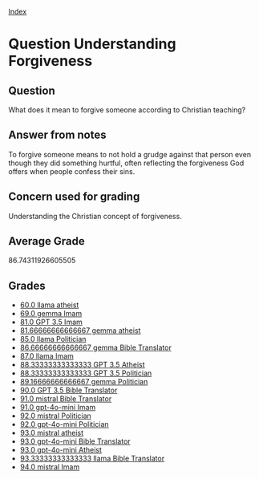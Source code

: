 
[Index](../../index.md)
# Question Understanding Forgiveness
## Question
What does it mean to forgive someone according to Christian teaching?

## Answer from notes
To forgive someone means to not hold a grudge against that person even though they did something hurtful, often reflecting the forgiveness God offers when people confess their sins.

## Concern used for grading
Understanding the Christian concept of forgiveness.

## Average Grade
86.74311926605505

## Grades
 * [60.0 llama atheist](../answers/llama_atheist/Understanding_Forgiveness.md)
 * [69.0 gemma Imam](../answers/gemma_Imam/Understanding_Forgiveness.md)
 * [81.0 GPT 3.5 Imam](../answers/GPT_3.5_Imam/Understanding_Forgiveness.md)
 * [81.66666666666667 gemma atheist](../answers/gemma_atheist/Understanding_Forgiveness.md)
 * [85.0 llama Politician](../answers/llama_Politician/Understanding_Forgiveness.md)
 * [86.66666666666667 gemma Bible Translator](../answers/gemma_Bible_Translator/Understanding_Forgiveness.md)
 * [87.0 llama Imam](../answers/llama_Imam/Understanding_Forgiveness.md)
 * [88.33333333333333 GPT 3.5 Atheist](../answers/GPT_3.5_Atheist/Understanding_Forgiveness.md)
 * [88.33333333333333 GPT 3.5 Politician](../answers/GPT_3.5_Politician/Understanding_Forgiveness.md)
 * [89.16666666666667 gemma Politician](../answers/gemma_Politician/Understanding_Forgiveness.md)
 * [90.0 GPT 3.5 Bible Translator](../answers/GPT_3.5_Bible_Translator/Understanding_Forgiveness.md)
 * [91.0 mistral Bible Translator](../answers/mistral_Bible_Translator/Understanding_Forgiveness.md)
 * [91.0 gpt-4o-mini Imam](../answers/gpt-4o-mini_Imam/Understanding_Forgiveness.md)
 * [92.0 mistral Politician](../answers/mistral_Politician/Understanding_Forgiveness.md)
 * [92.0 gpt-4o-mini Politician](../answers/gpt-4o-mini_Politician/Understanding_Forgiveness.md)
 * [93.0 mistral atheist](../answers/mistral_atheist/Understanding_Forgiveness.md)
 * [93.0 gpt-4o-mini Bible Translator](../answers/gpt-4o-mini_Bible_Translator/Understanding_Forgiveness.md)
 * [93.0 gpt-4o-mini Atheist](../answers/gpt-4o-mini_Atheist/Understanding_Forgiveness.md)
 * [93.33333333333333 llama Bible Translator](../answers/llama_Bible_Translator/Understanding_Forgiveness.md)
 * [94.0 mistral Imam](../answers/mistral_Imam/Understanding_Forgiveness.md)
